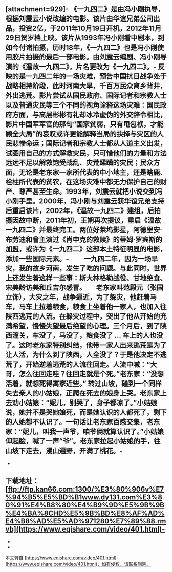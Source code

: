 \[attachment=929\]-
 《一九四二》是由冯小刚执导，根据刘震云小说改编的电影。该片由华谊兄弟公司出品，投资2亿，于2011年10月19日开机，2012年11月29日贺岁档上映。该片从1993年冯小刚看中剧本，到如今付诸拍摄，历时18年，《一九四二》也是冯小刚使用胶片拍摄的最后一部电影。由刘震云编剧、冯小刚导演的《温故一九四二》，片名更改为《一九四二》。-
 反映的是一九四二年的一场灾难，预告中国抗日战争处于战略相持阶段，此时河南大旱，千百万民众离乡背井，外出逃荒。影片尝试从国民政府、国际记者和宗教人士以及普通灾民等三个不同的视角诠释这场灾难：国民政府方面，与高层彬彬有礼却冰冷虚伪的外交辞令相比，影片中国军军官的那句“国家贫弱，只有甩包袱，才能顾全大局”的哀叹或许更能解释当局的抉择与灾区的人民悲惨命运；国际记者和宗教人士都从人道主义出发，试图用自己的方式解救灾民，只可惜他们的力量和方法远远不足以解救饱受战乱、灾荒蹂躏的灾民；民众方面，无论是老东家一家所代表的中小地主，还是瞎鹿、栓柱所代表的贫农，在这场灾难中都无力保护自己的财产、尊严甚至生命。1993年，刘震云就把小说交到冯小刚手里。2000年，冯小刚与刘震云获华谊兄弟支持后重启该片，2002年，《温故一九四二》建组，后拍摄因故中断，2011年初，王朔再次提议，重启《温故一九四二》并最终完工。两位好莱坞影星，阿德里安·布劳迪和曾主演过《肖申克的救赎》的蒂姆·罗宾斯的加盟，或许为《一九四二》这部本土特征明显的电影，添加一些国际元素。-
　　一九四二年，因为一场旱灾，我的故乡河南，发生了吃的问题。与此同时，世界上还发生着这样一些事：斯大林格勒战役、甘地绝食、宋美龄访美和丘吉尔感冒。　　老东家叫范殿元（张国立饰），大灾之年，战争逼近，为了躲灾，他赶着马车，马车上拉着粮食，粮食上坐着他一家人，也加入往陕西逃荒的人流。在躲灾过程中，突出了他从开始的充满希望，慢慢失望最后绝望的心理。三个月后，到了陕西潼关，车没了，马没了，粮食没了 ... 车上的人也没了。这时老东家特别纠结，他带一家人出来逃荒是为了让人活，为什么到了陕西，人全没了？于是他决定不逃荒了，开始逆着逃荒的人流往回走。人流中喊：“大哥，怎么往回走哇？往回走就是个死。”老东家：“没想活着，就想死得离家近些。” 转过山坡，碰到一个同样失去亲人的小姑娘，正爬在死去的娘身上哭。老东家上去劝小姑娘：“妮儿，别哭了，身子都凉了。”小姑娘说，她并不是哭她娘死，而是她认识的人都死了，剩下的人她都不认识了。一句话让老东家百感交集，老东家：“妮儿，叫我一声爷，咱爷俩就算认识了。”小姑娘仰起脸，喊了一声“爷”。老东家拉起小姑娘的手，往山坡下走去，漫山遍野，开满了桃花。-
-
-
下载地址：[ftp://ftp.kan66.com:1300/%E3%80%906v%E7%94%B5%E5%BD%B1www.dy131.com%E3%80%91%E4%B8%80%E4%B9%9D%E5%9B%9B%E4%BA%8CHD%E5%9B%BD%E8%AF%AD%E4%B8%AD%E5%AD%971280%E7%89%88.rmvb](https://www.eqishare.com/video/401.html)-
-
-

-

本文转自 [https://www.eqishare.com/video/401.html](https://www.eqishare.com/video/401.html)，如有侵权，请联系删除。